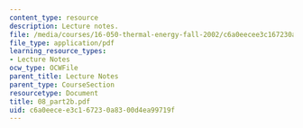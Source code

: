 ```yaml
---
content_type: resource
description: Lecture notes.
file: /media/courses/16-050-thermal-energy-fall-2002/c6a0eecee3c167230a8300d4ea99719f_08_part2b.pdf
file_type: application/pdf
learning_resource_types:
- Lecture Notes
ocw_type: OCWFile
parent_title: Lecture Notes
parent_type: CourseSection
resourcetype: Document
title: 08_part2b.pdf
uid: c6a0eece-e3c1-6723-0a83-00d4ea99719f
---
```

